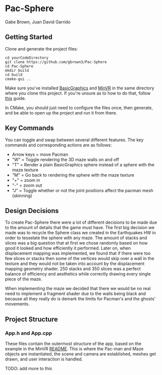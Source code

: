 # Pac-Sphere

Gabe Brown, Juan David Garrido

## Getting Started

Clone and generate the project files:

```
cd yourCodeDirectory
git clone https://github.com/gbrown3/Pac-Sphere
cd Pac-Sphere
mkdir build
cd build
cmake-gui ..
```
Make sure you've installed [BasicGraphics](https://github.com/mac-comp465-f18/basicgraphics) and [MinVR](https://github.com/mac-comp465-f18/MinVR) in the same directory where you clone this project. If you're unsure as to how to do that, follow [this](https://docs.google.com/document/d/1eAPJK8-5PVgs30_pSBYFUQDQ6vxPnC1iGEfDeVRvSkw/edit?usp=sharing) guide.

In CMake, you should just need to configure the files once, then generate, and be able to open up the project and run it from there.

## Key Commands

You can toggle and swap between several different features. The key commands and corresponding actions are as follows:

- Arrow keys = move Pacman
- "W" = Toggle rendering the 3D maze walls on and off
- "T" = Render a plain BasicGraphics sphere instead of a sphere with the maze texture
- "M" = Go back to rendering the sphere with the maze texture
- "+" = zoom in
- "-" = zoom out
- "J" = Toggle whether or not the joint positions affect the pacman mesh (skinning) 

## Design Decisions
To create Pac-Sphere there were a lot of different decisions to be made due to the amount of details that the game must have. The first big decision we made was to recycle the Sphere class we created in the Earthquakes HW in order to tesselate the sphere with any maze. The amount of stacks and slices was a big question that at first we chose randomly based on how good it looked and how efficiently it performed. Later on, when displacement mapping was implemented, we found that if there were too few slices or stacks then some of the vertices would skip over a wall in the texture and they would not be taken into account by the displacement mapping geometry shader. 250 stacks and 350 slices was a perfect balance of efficiency and aesthetics while correctly drawing every single piece of the maze.

When implementing the maze we decided that there we would be no real need to implement a fragment shader due to the walls being black and because all they really do is demark the limits for Pacman's and the ghosts' movements. 

## Project Structure

### App.h and App.cpp
These files contain the outermost structure of the app, based on the example in the MinVR [README](https://github.com/mac-comp465-f18/MinVR/blob/master/README.md). This is where the Pac-man and Maze objects are instantiated, the scene and camera are established, meshes get drawn, and user interaction is handled.

TODO: add more to this
